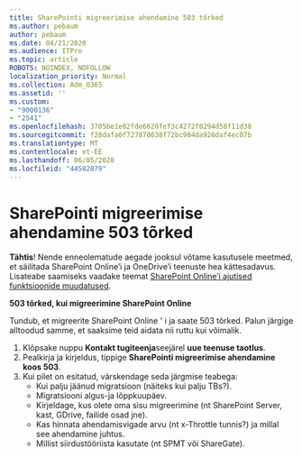 ```yaml
---
title: SharePointi migreerimise ahendamine 503 tõrked
ms.author: pebaum
author: pebaum
ms.date: 04/21/2020
ms.audience: ITPro
ms.topic: article
ROBOTS: NOINDEX, NOFOLLOW
localization_priority: Normal
ms.collection: Adm_O365
ms.assetid: ''
ms.custom:
- "9000136"
- "2541"
ms.openlocfilehash: 3705be1e82fde6620fef3c4272f0294d58f11d38
ms.sourcegitcommit: f28dafa0f727870038f72bc904da926daf4ec07b
ms.translationtype: MT
ms.contentlocale: et-EE
ms.lasthandoff: 06/05/2020
ms.locfileid: "44582879"
---
```

# <a name="sharepoint-migration-throttling-with-503-errors"></a>SharePointi migreerimise ahendamine 503 tõrked

**Tähtis**! Nende enneolematude aegade jooksul võtame kasutusele meetmed, et säilitada SharePoint Online’i ja OneDrive’i teenuste hea kättesadavus. Lisateabe saamiseks vaadake teemat [SharePoint Online’i ajutised funktsioonide muudatused](https://aka.ms/ODSPAdjustments).

**503 tõrked, kui migreerimine SharePoint Online**

Tundub, et migreerite SharePoint Online ' i ja saate 503 tõrked. Palun järgige alltoodud samme, et saaksime teid aidata nii ruttu kui võimalik. 

1. Klõpsake nuppu **Kontakt tugiteenja**seejärel **uue teenuse taotlus**.
2. Pealkirja ja kirjeldus, tippige **SharePointi migreerimise ahendamine koos 503**.
3. Kui pilet on esitatud, värskendage seda järgmise teabega:
    - Kui palju jäänud migratsioon (näiteks kui palju TBs?).
    - Migratsiooni algus-ja lõppkuupäev.
    - Kirjeldage, kus olete oma sisu migreerimine (nt SharePoint Server, kast, GDrive, failide osad jne).
    - Kas hinnata ahendamisvigade arvu (nt x-Throttle tunnis?) ja millal see ahendamine juhtus.
    - Millist siirdustööriista kasutate (nt SPMT või ShareGate).


